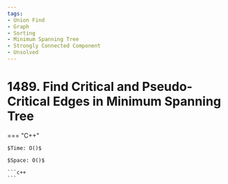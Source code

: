 ```yaml
---
tags:
- Union Find
- Graph
- Sorting
- Minimum Spanning Tree
- Strongly Connected Component
- Unsolved
---
```



# 1489. Find Critical and Pseudo-Critical Edges in Minimum Spanning Tree

=== "C++"

    $Time: O()$

    $Space: O()$

    ```c++
    ```